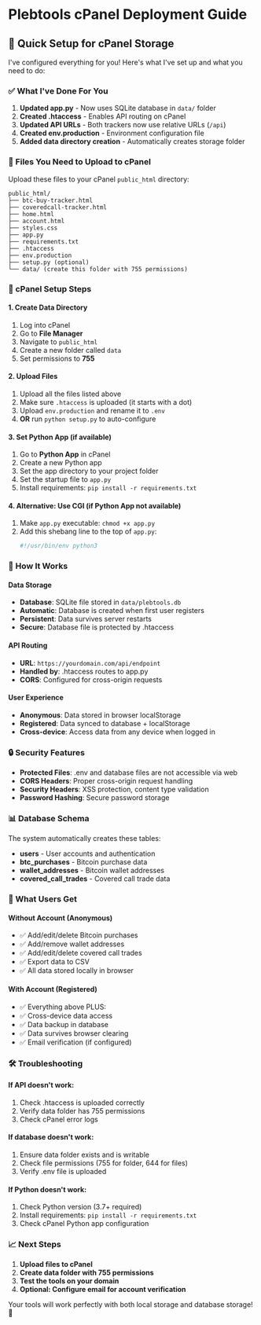 # Plebtools cPanel Deployment Guide

## 🚀 Quick Setup for cPanel Storage

I've configured everything for you! Here's what I've set up and what you need to do:

### ✅ What I've Done For You

1. **Updated app.py** - Now uses SQLite database in `data/` folder
2. **Created .htaccess** - Enables API routing on cPanel
3. **Updated API URLs** - Both trackers now use relative URLs (`/api`)
4. **Created env.production** - Environment configuration file
5. **Added data directory creation** - Automatically creates storage folder

### 📁 Files You Need to Upload to cPanel

Upload these files to your cPanel `public_html` directory:

```
public_html/
├── btc-buy-tracker.html
├── coveredcall-tracker.html
├── home.html
├── account.html
├── styles.css
├── app.py
├── requirements.txt
├── .htaccess
├── env.production
├── setup.py (optional)
└── data/ (create this folder with 755 permissions)
```

### 🔧 cPanel Setup Steps

#### 1. Create Data Directory
1. Log into cPanel
2. Go to **File Manager**
3. Navigate to `public_html`
4. Create a new folder called `data`
5. Set permissions to **755**

#### 2. Upload Files
1. Upload all the files listed above
2. Make sure `.htaccess` is uploaded (it starts with a dot)
3. Upload `env.production` and rename it to `.env`
4. **OR** run `python setup.py` to auto-configure

#### 3. Set Python App (if available)
1. Go to **Python App** in cPanel
2. Create a new Python app
3. Set the app directory to your project folder
4. Set the startup file to `app.py`
5. Install requirements: `pip install -r requirements.txt`

#### 4. Alternative: Use CGI (if Python App not available)
1. Make `app.py` executable: `chmod +x app.py`
2. Add this shebang line to the top of `app.py`:
   ```python
   #!/usr/bin/env python3
   ```

### 🎯 How It Works

#### **Data Storage**
- **Database**: SQLite file stored in `data/plebtools.db`
- **Automatic**: Database is created when first user registers
- **Persistent**: Data survives server restarts
- **Secure**: Database file is protected by .htaccess

#### **API Routing**
- **URL**: `https://yourdomain.com/api/endpoint`
- **Handled by**: .htaccess routes to app.py
- **CORS**: Configured for cross-origin requests

#### **User Experience**
- **Anonymous**: Data stored in browser localStorage
- **Registered**: Data synced to database + localStorage
- **Cross-device**: Access data from any device when logged in

### 🔒 Security Features

- **Protected Files**: .env and database files are not accessible via web
- **CORS Headers**: Proper cross-origin request handling
- **Security Headers**: XSS protection, content type validation
- **Password Hashing**: Secure password storage

### 📊 Database Schema

The system automatically creates these tables:
- **users** - User accounts and authentication
- **btc_purchases** - Bitcoin purchase data
- **wallet_addresses** - Bitcoin wallet addresses
- **covered_call_trades** - Covered call trade data

### 🎉 What Users Get

#### **Without Account (Anonymous)**
- ✅ Add/edit/delete Bitcoin purchases
- ✅ Add/remove wallet addresses
- ✅ Add/edit/delete covered call trades
- ✅ Export data to CSV
- ✅ All data stored locally in browser

#### **With Account (Registered)**
- ✅ Everything above PLUS:
- ✅ Cross-device data access
- ✅ Data backup in database
- ✅ Data survives browser clearing
- ✅ Email verification (if configured)

### 🛠️ Troubleshooting

#### **If API doesn't work:**
1. Check .htaccess is uploaded correctly
2. Verify data folder has 755 permissions
3. Check cPanel error logs

#### **If database doesn't work:**
1. Ensure data folder exists and is writable
2. Check file permissions (755 for folder, 644 for files)
3. Verify .env file is uploaded

#### **If Python doesn't work:**
1. Check Python version (3.7+ required)
2. Install requirements: `pip install -r requirements.txt`
3. Check cPanel Python app configuration

### 📈 Next Steps

1. **Upload files to cPanel**
2. **Create data folder with 755 permissions**
3. **Test the tools on your domain**
4. **Optional: Configure email for account verification**

Your tools will work perfectly with both local storage and database storage! 🎉
